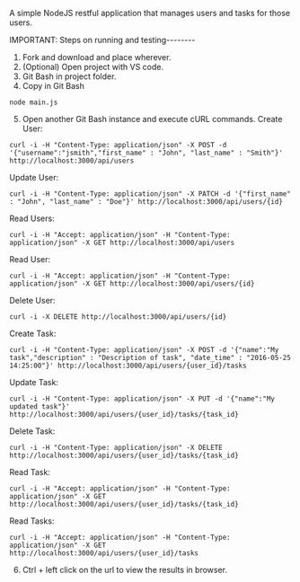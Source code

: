 A simple NodeJS restful application that manages users and tasks for those users.

IMPORTANT:
Steps on running and testing--------

1. Fork and download and place wherever.
2. (Optional) Open project with VS code.
3. Git Bash in project folder.
4. Copy in Git Bash
```
node main.js
```
5. Open another Git Bash instance and execute cURL commands.
Create User:
```
curl -i -H "Content-Type: application/json" -X POST -d '{"username":"jsmith","first_name" : "John", "last_name" : "Smith"}' http://localhost:3000/api/users
```
Update User:
```
curl -i -H "Content-Type: application/json" -X PATCH -d '{"first_name" : "John", "last_name" : "Doe"}' http://localhost:3000/api/users/{id}
```
Read Users:
```
curl -i -H "Accept: application/json" -H "Content-Type: application/json" -X GET http://localhost:3000/api/users
```
Read User:
```
curl -i -H "Accept: application/json" -H "Content-Type: application/json" -X GET http://localhost:3000/api/users/{id}
```
Delete User:
```
curl -i -X DELETE http://localhost:3000/api/users/{id}
```
Create Task:
```
curl -i -H "Content-Type: application/json" -X POST -d '{"name":"My task","description" : "Description of task", "date_time" : "2016-05-25 14:25:00"}' http://localhost:3000/api/users/{user_id}/tasks
```
Update Task:
```
curl -i -H "Content-Type: application/json" -X PUT -d '{"name":"My updated task"}' http://localhost:3000/api/users/{user_id}/tasks/{task_id}
```
Delete Task:
```
curl -i -H "Content-Type: application/json" -X DELETE http://localhost:3000/api/users/{user_id}/tasks/{task_id}
```
Read Task:
```
curl -i -H "Accept: application/json" -H "Content-Type: application/json" -X GET http://localhost:3000/api/users/{user_id}/tasks/{task_id}
```
Read Tasks:
```
curl -i -H "Accept: application/json" -H "Content-Type: application/json" -X GET http://localhost:3000/api/users/{user_id}/tasks
```
6. Ctrl + left click on the url to view the results in browser.